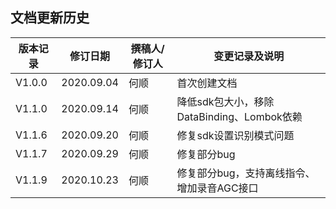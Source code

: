 

## 文档更新历史


| 版本记录 | 修订日期   | 撰稿人/修订人 | 变更记录及说明 |
| -------- | ---------- | ------------- | -------------- |
| V1.0.0     | 2020.09.04 | 何顺        | 首次创建文档   |
| V1.1.0     | 2020.09.14 | 何顺        | 降低sdk包大小，移除DataBinding、Lombok依赖 |
| V1.1.6     | 2020.09.20 | 何顺        | 修复sdk设置识别模式问题
| V1.1.7     | 2020.09.29 | 何顺        | 修复部分bug
| V1.1.9     | 2020.10.23 | 何顺        | 修复部分bug，支持离线指令、增加录音AGC接口

